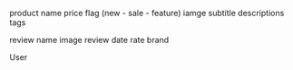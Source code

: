 product
   name
   price
   flag  (new - sale - feature)
   iamge
   subtitle
   descriptions
   tags

   review 
     name
     image
     review
     date
     rate
    brand
    



  
 

 User